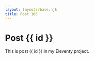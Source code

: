 ```yaml
---
layout: layouts/base.njk
title: Post 163
---
```


# Post {{ id }}

This is post {{ id }} in my Eleventy project.
